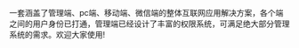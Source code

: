 一套涵盖了管理端、pc端、移动端、微信端的整体互联网应用解决方案，各个端之间的用户身份已打通，管理端已经设计了丰富的权限系统，可满足绝大部分管理系统的需求。欢迎大家使用!                                                         